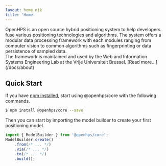 ```yaml
---
layout: home.njk
title: 'Home'
---
```

<div class="row lead">
    <div class="col-sm-6">
        OpenHPS is an open source hybrid positioning system to help developers fuse various positioning technologies and algorithms. The system offers a modular data processing framework with each modules ranging from computer vision to common algorithms such as fingerprinting or data persistence of sampled data.
    </div>
    <div class="col-sm-6">
        The framework is maintained and used by the Web and Information Systems Engineering Lab at the Vrije Universiteit Brussel. [Read more...](/docs/about)
    </div>
</div>

## Quick Start
If you have [npm installed](https://www.npmjs.com/get-npm), start using @openhps/core with the following commands.
```bash
$ npm install @openhps/core --save
```

Then you can start by importing the model builder to create your first positioning model.

```ts twoslash
import { ModelBuilder } from '@openhps/core';
ModelBuilder.create()
    .from(/* ... */)
    .via(/* ... */)
    .to(/* ... */)
    .build();
```
